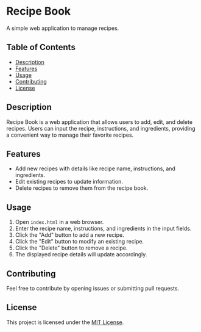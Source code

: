 # Recipe Book

A simple web application to manage recipes.

## Table of Contents

- [Description](#description)
- [Features](#features)
- [Usage](#usage)
- [Contributing](#contributing)
- [License](#license)

## Description

Recipe Book is a web application that allows users to add, edit, and delete recipes. Users can input the recipe, instructions, and ingredients, providing a convenient way to manage their favorite recipes.

## Features

- Add new recipes with details like recipe name, instructions, and ingredients.
- Edit existing recipes to update information.
- Delete recipes to remove them from the recipe book.

## Usage

1. Open `index.html` in a web browser.
2. Enter the recipe name, instructions, and ingredients in the input fields.
3. Click the "Add" button to add a new recipe.
4. Click the "Edit" button to modify an existing recipe.
5. Click the "Delete" button to remove a recipe.
6. The displayed recipe details will update accordingly.

## Contributing

Feel free to contribute by opening issues or submitting pull requests.

## License

This project is licensed under the [MIT License](LICENSE).

